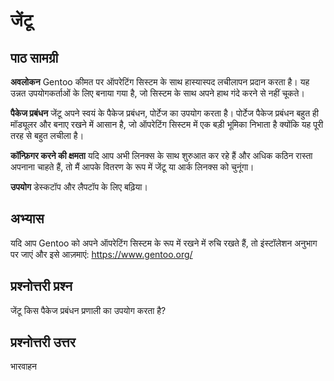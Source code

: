 # जेंटू

## पाठ सामग्री

<b>अवलोकन</b>
Gentoo कीमत पर ऑपरेटिंग सिस्टम के साथ हास्यास्पद लचीलापन प्रदान करता है। यह उन्नत उपयोगकर्ताओं के लिए बनाया गया है, जो सिस्टम के साथ अपने हाथ गंदे करने से नहीं चूकते।

<b>पैकेज प्रबंधन</b>
जेंटू अपने स्वयं के पैकेज प्रबंधन, पोर्टेज का उपयोग करता है। पोर्टेज पैकेज प्रबंधन बहुत ही मॉड्यूलर और बनाए रखने में आसान है, जो ऑपरेटिंग सिस्टम में एक बड़ी भूमिका निभाता है क्योंकि यह पूरी तरह से बहुत लचीला है।

<b>कॉन्फ़िगर करने की क्षमता</b>
यदि आप अभी लिनक्स के साथ शुरुआत कर रहे हैं और अधिक कठिन रास्ता अपनाना चाहते हैं, तो मैं आपके वितरण के रूप में जेंटू या आर्क लिनक्स को चुनूंगा।

<b>उपयोग</b>
डेस्कटॉप और लैपटॉप के लिए बढ़िया।

## अभ्यास

यदि आप Gentoo को अपने ऑपरेटिंग सिस्टम के रूप में रखने में रुचि रखते हैं, तो इंस्टॉलेशन अनुभाग पर जाएं और इसे आज़माएं: <a href='https://www.gentoo.org/'>https://www.gentoo.org/</a>

## प्रश्नोत्तरी प्रश्न

जेंटू किस पैकेज प्रबंधन प्रणाली का उपयोग करता है?

## प्रश्नोत्तरी उत्तर

भारवाहन
